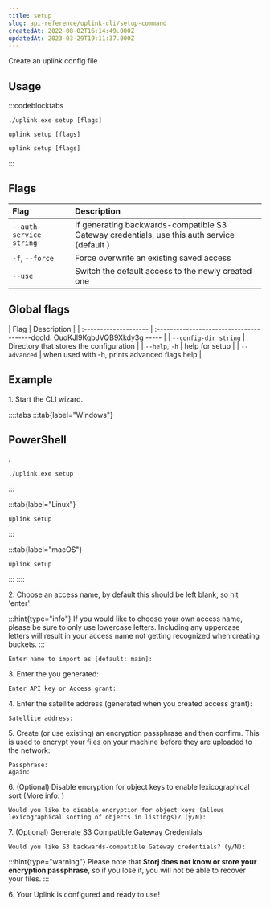 ```yaml
---
title: setup
slug: api-reference/uplink-cli/setup-command
createdAt: 2022-08-02T16:14:49.000Z
updatedAt: 2023-03-29T19:11:37.000Z
---
```


Create an uplink config file

## Usage

:::codeblocktabs
```windows
./uplink.exe setup [flags]
```

```linux
uplink setup [flags]
```

```macos
uplink setup [flags]
```
:::

## Flags

| Flag                    | Description                                                                                 |
| :---------------------- | :------------------------------------------------------------------------------------------ |
| `--auth-service string` | If generating backwards-compatible S3 Gateway credentials, use this auth service (default ) |
| `-f`, `--force`         | Force overwrite an existing saved access                                                    |
| `--use`                 | Switch the default access to the newly created one                                          |

## Global flags

| Flag                  | Description                                   |
| :-------------------- | :---------------------------------------docId: OuoKJl9KqbJVQB9Xkdy3g
----- |
| `--config-dir string` | Directory that stores the configuration       |
| `--help`, `-h`        | help for setup                                |
| `--advanced`          | when used with -h, prints advanced flags help |

## Example

1\. Start the CLI wizard.

::::tabs
:::tab{label="Windows"}
## PowerShell

[](docId:4qPQxa8HlvDIO1Kgqa2No).

```Text
./uplink.exe setup
```
:::

:::tab{label="Linux"}
```Text
uplink setup
```
:::

:::tab{label="macOS"}
```Text
uplink setup
```
:::
::::

2\. Choose an access name, by default this should be left blank, so hit 'enter'

:::hint{type="info"}
If you would like to choose your own access name, please be sure to only use lowercase letters. Including any uppercase letters will result in your access name not getting recognized when creating buckets.
:::

```Text
Enter name to import as [default: main]:
```

&#x20;3\.  Enter the [](docId\:OXSINcFRuVMBacPvswwNU) you generated:

```Text
Enter API key or Access grant:
```

4\. Enter the satellite address (generated when you created access grant):

```Text
Satellite address:
```

5\. Create (or use existing) an encryption passphrase and then confirm. This is used to encrypt your files on your machine before they are uploaded to the network:

```Text
Passphrase:
Again:
```

6\. (Optional) Disable encryption for object keys to enable lexicographical sort (More info: [](docId\:sSBwV86liLJ--jeWCN1DB))

```Text
Would you like to disable encryption for object keys (allows lexicographical sorting of objects in listings)? (y/N):
```

7\. (Optional) Generate S3 Compatible Gateway Credentials

```Text
Would you like S3 backwards-compatible Gateway credentials? (y/N):
```

:::hint{type="warning"}
Please note that **Storj does not know or store your encryption passphrase**, so if you lose it, you will not be able to recover your files.
:::

6\.  Your Uplink is configured and ready to use!
